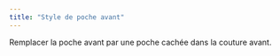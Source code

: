 ```yaml
---
title: "Style de poche avant"
---
```


Remplacer la poche avant par une poche cachée dans la couture avant.